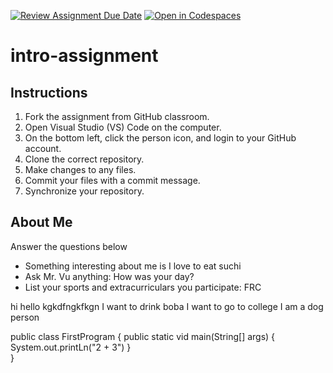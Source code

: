 [![Review Assignment Due Date](https://classroom.github.com/assets/deadline-readme-button-22041afd0340ce965d47ae6ef1cefeee28c7c493a6346c4f15d667ab976d596c.svg)](https://classroom.github.com/a/id9nvSAC)
[![Open in Codespaces](https://classroom.github.com/assets/launch-codespace-2972f46106e565e64193e422d61a12cf1da4916b45550586e14ef0a7c637dd04.svg)](https://classroom.github.com/open-in-codespaces?assignment_repo_id=15683056)
# intro-assignment

## Instructions
1. Fork the assignment from GitHub classroom.
2. Open Visual Studio (VS) Code on the computer.
3. On the bottom left, click the person icon, and login to your GitHub account.
4. Clone the correct repository.
5. Make changes to any files.
6. Commit your files with a commit message.
7. Synchronize your repository.

## About Me
Answer the questions below
* Something interesting about me is I love to eat suchi 
* Ask Mr. Vu anything: How was your day?
* List your sports and extracurriculars you participate: FRC

hi hello
kgkdfngkfkgn
I want to drink boba 
I want to go to college 
I am a dog person 



public class FirstProgram
{
    public static vid main(String[] args) 
    {
        System.out.printLn("2 + 3")
    }   
}
